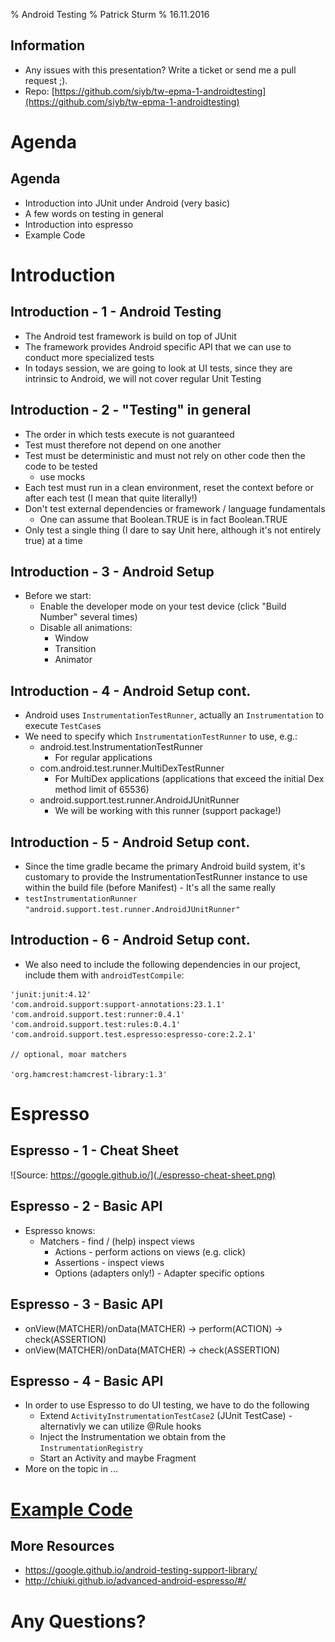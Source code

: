 % Android Testing
% Patrick Sturm
% 16.11.2016

## Information

* Any issues with this presentation? Write a ticket or send me a pull request ;).
* Repo: [https://github.com/siyb/tw-epma-1-androidtesting](https://github.com/siyb/tw-epma-1-androidtesting)

# Agenda

## Agenda

* Introduction into JUnit under Android (very basic)
* A few words on testing in general
* Introduction into espresso
* Example Code

# Introduction

## Introduction - 1 - Android Testing

* The Android test framework is build on top of JUnit
* The framework provides Android specific API that we can use to conduct more specialized tests
* In todays session, we are going to look at UI tests, since they are intrinsic to Android, we will not cover regular Unit Testing

## Introduction - 2 - "Testing" in general

* The order in which tests execute is not guaranteed
* Test must therefore not depend on one another
* Test must be deterministic and must not rely on other code then the code to be tested
  * use mocks
* Each test must run in a clean environment, reset the context before or after each test (I mean that quite literally!)
* Don't test external dependencies or framework / language fundamentals
  * One can assume that Boolean.TRUE is in fact Boolean.TRUE
* Only test a single thing (I dare to say Unit here, although it's not entirely true) at a time

## Introduction - 3 - Android Setup

* Before we start:
  * Enable the developer mode on your test device (click "Build Number" several times)
  * Disable all animations:
    * Window
    * Transition
    * Animator

## Introduction - 4 - Android Setup cont.

* Android uses ```InstrumentationTestRunner```, actually an ```Instrumentation``` to execute ```TestCase```s
* We need to specify which ```InstrumentationTestRunner``` to use, e.g.:
  * android.test.InstrumentationTestRunner
    * For regular applications
  * com.android.test.runner.MultiDexTestRunner
    * For MultiDex applications (applications that exceed the initial Dex method limit of 65536)
  * android.support.test.runner.AndroidJUnitRunner
    * We will be working with this runner (support package!)

## Introduction - 5 - Android Setup cont.

* Since the time gradle became the primary Android build system, it's customary to provide the InstrumentationTestRunner instance to use within the build file (before Manifest) - It's all the same really
* ```testInstrumentationRunner "android.support.test.runner.AndroidJUnitRunner"```

## Introduction - 6 - Android Setup cont.

* We also need to include the following dependencies in our project, include them with ```androidTestCompile```:

```
'junit:junit:4.12'
'com.android.support:support-annotations:23.1.1'
'com.android.support.test:runner:0.4.1'
'com.android.support.test:rules:0.4.1'
'com.android.support.test.espresso:espresso-core:2.2.1'

// optional, moar matchers

'org.hamcrest:hamcrest-library:1.3'

```

# Espresso

## Espresso - 1 - Cheat Sheet

![Source: https://google.github.io/](./espresso-cheat-sheet.png)

## Espresso - 2 - Basic API

* Espresso knows:
  * Matchers - find / (help) inspect views
    * Actions - perform actions on views (e.g. click)
    * Assertions - inspect views
    * Options (adapters only!) - Adapter specific options

## Espresso - 3 - Basic API

* onView(MATCHER)/onData(MATCHER) -> perform(ACTION) -> check(ASSERTION)
* onView(MATCHER)/onData(MATCHER) -> check(ASSERTION)

## Espresso - 4 - Basic API

* In order to use Espresso to do UI testing, we have to do the following
  * Extend ```ActivityInstrumentationTestCase2``` (JUnit TestCase) - alternativly we can utilize @Rule hooks
  * Inject the Instrumentation we obtain from the ```InstrumentationRegistry```
  * Start an Activity and maybe Fragment
* More on the topic in ...
    

# [Example Code](https://github.com/SphericalElephant/android-example-androidtesting)

## More Resources

* https://google.github.io/android-testing-support-library/
* http://chiuki.github.io/advanced-android-espresso/#/

# Any Questions?
